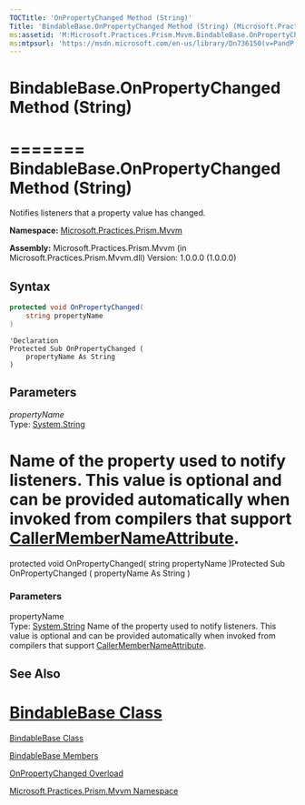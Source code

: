 ```yaml
---
TOCTitle: 'OnPropertyChanged Method (String)'
Title: 'BindableBase.OnPropertyChanged Method (String) (Microsoft.Practices.Prism.Mvvm)'
ms:assetid: 'M:Microsoft.Practices.Prism.Mvvm.BindableBase.OnPropertyChanged(System.String)'
ms:mtpsurl: 'https://msdn.microsoft.com/en-us/library/Dn736150(v=PandP.50)'
---
```




# BindableBase.OnPropertyChanged Method (String)
=======
BindableBase.OnPropertyChanged Method (String)
==================================================


Notifies listeners that a property value has changed.

**Namespace:** [Microsoft.Practices.Prism.Mvvm](https://msdn.microsoft.com/en-us/library/microsoft.practices.prism.mvvm(v=pandp.50))

**Assembly:** Microsoft.Practices.Prism.Mvvm (in Microsoft.Practices.Prism.Mvvm.dll) Version: 1.0.0.0 (1.0.0.0)

## Syntax


~~~c#
protected void OnPropertyChanged(
	string propertyName
)
~~~

~~~VB
'Declaration
Protected Sub OnPropertyChanged ( 
	propertyName As String
)
~~~


## Parameters

*propertyName*  
Type: [System.String](http://msdn2.microsoft.com/en-us/library/s1wwdcbf)

Name of the property used to notify listeners. This value is optional and can be provided automatically when invoked from compilers that support [CallerMemberNameAttribute](http://msdn2.microsoft.com/en-us/library/hh551816).
=======

protected void OnPropertyChanged( string propertyName )Protected Sub OnPropertyChanged ( propertyName As String )

### Parameters

propertyName  
Type: [System.String](http://msdn.microsoft.com/en-us/library/s1wwdcbf)
Name of the property used to notify listeners. This value is optional and can be provided automatically when invoked from compilers that support [CallerMemberNameAttribute](http://msdn.microsoft.com/en-us/library/hh551816).


## See Also


[BindableBase Class](https://msdn.microsoft.com/en-us/library/microsoft.practices.prism.mvvm.bindablebase(v=pandp.50))
=======

[BindableBase Class](https://msdn.microsoft.com/library/microsoft.practices.prism.mvvm.bindablebase)


[BindableBase Members](https://msdn.microsoft.com/en-us/library/microsoft.practices.prism.mvvm.bindablebase_members(v=pandp.50))

[OnPropertyChanged Overload](https://msdn.microsoft.com/en-us/library/microsoft.practices.prism.mvvm.bindablebase.onpropertychanged(v=pandp.50))

[Microsoft.Practices.Prism.Mvvm Namespace](https://msdn.microsoft.com/en-us/library/microsoft.practices.prism.mvvm(v=pandp.50))
